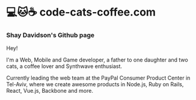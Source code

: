 # 💻🐱☕ code-cats-coffee.com

### Shay Davidson's Github page

Hey!

I'm a Web, Mobile and Game developer, a father to one daughter and two cats, a coffee lover and Synthwave enthusiast.

Currently leading the web team at the PayPal Consumer Product Center in Tel-Aviv, where we create awesome products in Node.js, Ruby on Rails, React, Vue.js, Backbone and more.
